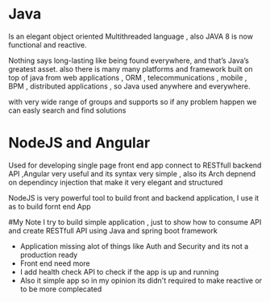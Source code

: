 # Java
Is an elegant object oriented Multithreaded language
, also JAVA 8 is now functional and reactive.

Nothing says long-lasting like being found everywhere, and that’s Java’s greatest asset.
also there is many many platforms and framework built on top of java from web applications , ORM ,
telecommunications , mobile , BPM , distributed applications , so Java used anywhere 
and everywhere.

with very wide range of groups and supports so if any problem happen we can easly search and find solutions 

# NodeJS and Angular
Used for developing single page front end app connect to RESTfull backend API
,Angular very useful and its syntax very simple , also its Arch depnend on dependincy injection that make
it very elegant and structured 

NodeJS is very powerful tool  to build front and backend application, I use it as to build fornt end App


#My Note
I try to build simple application , just to show how to consume API and create RESTfull
API using Java and spring boot framework 

- Application missing alot of things like Auth and Security and its not a production ready
- Front end need more 
- I add health check API to check if the app is up and running 
- Also it simple app so in my opinion its didn't required to make reactive or to be more complecated 